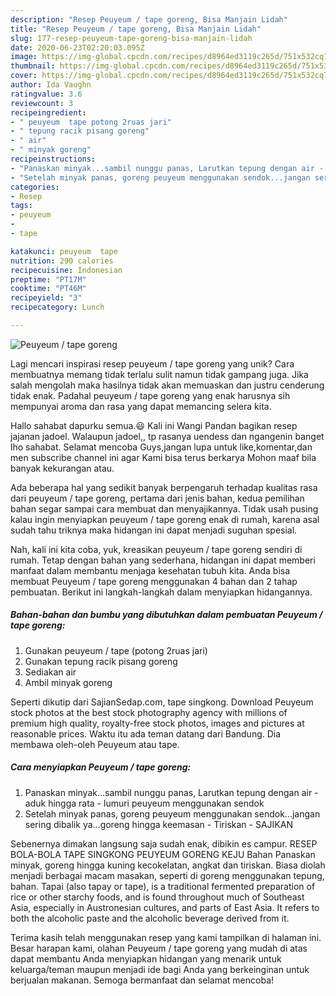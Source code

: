 ```yaml
---
description: "Resep Peuyeum / tape goreng, Bisa Manjain Lidah"
title: "Resep Peuyeum / tape goreng, Bisa Manjain Lidah"
slug: 177-resep-peuyeum-tape-goreng-bisa-manjain-lidah
date: 2020-06-23T02:20:03.095Z
image: https://img-global.cpcdn.com/recipes/d8964ed3119c265d/751x532cq70/peuyeum-tape-goreng-foto-resep-utama.jpg
thumbnail: https://img-global.cpcdn.com/recipes/d8964ed3119c265d/751x532cq70/peuyeum-tape-goreng-foto-resep-utama.jpg
cover: https://img-global.cpcdn.com/recipes/d8964ed3119c265d/751x532cq70/peuyeum-tape-goreng-foto-resep-utama.jpg
author: Ida Vaughn
ratingvalue: 3.6
reviewcount: 3
recipeingredient:
- " peuyeum  tape potong 2ruas jari"
- " tepung racik pisang goreng"
- " air"
- " minyak goreng"
recipeinstructions:
- "Panaskan minyak...sambil nunggu panas, Larutkan tepung dengan air - aduk hingga rata - lumuri peuyeum menggunakan sendok"
- "Setelah minyak panas, goreng peuyeum menggunakan sendok...jangan sering dibalik ya...goreng hingga keemasan - Tiriskan - SAJIKAN"
categories:
- Resep
tags:
- peuyeum
- 
- tape

katakunci: peuyeum  tape 
nutrition: 290 calories
recipecuisine: Indonesian
preptime: "PT17M"
cooktime: "PT46M"
recipeyield: "3"
recipecategory: Lunch

---
```



![Peuyeum / tape goreng](https://img-global.cpcdn.com/recipes/d8964ed3119c265d/751x532cq70/peuyeum-tape-goreng-foto-resep-utama.jpg)

Lagi mencari inspirasi resep peuyeum / tape goreng yang unik? Cara membuatnya memang tidak terlalu sulit namun tidak gampang juga. Jika salah mengolah maka hasilnya tidak akan memuaskan dan justru cenderung tidak enak. Padahal peuyeum / tape goreng yang enak harusnya sih mempunyai aroma dan rasa yang dapat memancing selera kita.

Hallo sahabat dapurku semua.😃 Kali ini Wangi Pandan bagikan resep jajanan jadoel. Walaupun jadoel,, tp rasanya uendess dan ngangenin banget lho sahabat. Selamat mencoba Guys,jangan lupa untuk like,komentar,dan men subscribe channel ini agar Kami bisa terus berkarya Mohon maaf bila banyak kekurangan atau.

Ada beberapa hal yang sedikit banyak berpengaruh terhadap kualitas rasa dari peuyeum / tape goreng, pertama dari jenis bahan, kedua pemilihan bahan segar sampai cara membuat dan menyajikannya. Tidak usah pusing kalau ingin menyiapkan peuyeum / tape goreng enak di rumah, karena asal sudah tahu triknya maka hidangan ini dapat menjadi suguhan spesial.


Nah, kali ini kita coba, yuk, kreasikan peuyeum / tape goreng sendiri di rumah. Tetap dengan bahan yang sederhana, hidangan ini dapat memberi manfaat dalam membantu menjaga kesehatan tubuh kita. Anda bisa membuat Peuyeum / tape goreng menggunakan 4 bahan dan 2 tahap pembuatan. Berikut ini langkah-langkah dalam menyiapkan hidangannya.

<!--inarticleads1-->

##### Bahan-bahan dan bumbu yang dibutuhkan dalam pembuatan Peuyeum / tape goreng:

1. Gunakan  peuyeum / tape (potong 2ruas jari)
1. Gunakan  tepung racik pisang goreng
1. Sediakan  air
1. Ambil  minyak goreng


Seperti dikutip dari SajianSedap.com, tape singkong. Download Peuyeum stock photos at the best stock photography agency with millions of premium high quality, royalty-free stock photos, images and pictures at reasonable prices. Waktu itu ada teman datang dari Bandung. Dia membawa oleh-oleh Peuyeum atau tape. 

<!--inarticleads2-->

##### Cara menyiapkan Peuyeum / tape goreng:

1. Panaskan minyak...sambil nunggu panas, Larutkan tepung dengan air - aduk hingga rata - lumuri peuyeum menggunakan sendok
1. Setelah minyak panas, goreng peuyeum menggunakan sendok...jangan sering dibalik ya...goreng hingga keemasan - Tiriskan - SAJIKAN


Sebenernya dimakan langsung saja sudah enak, dibikin es campur. RESEP BOLA-BOLA TAPE SINGKONG PEUYEUM GORENG KEJU Bahan Panaskan minyak, goreng hingga kuning kecokelatan, angkat dan tiriskan. Biasa diolah menjadi berbagai macam masakan, seperti di goreng menggunakan tepung, bahan. Tapai (also tapay or tape), is a traditional fermented preparation of rice or other starchy foods, and is found throughout much of Southeast Asia, especially in Austronesian cultures, and parts of East Asia. It refers to both the alcoholic paste and the alcoholic beverage derived from it. 

Terima kasih telah menggunakan resep yang kami tampilkan di halaman ini. Besar harapan kami, olahan Peuyeum / tape goreng yang mudah di atas dapat membantu Anda menyiapkan hidangan yang menarik untuk keluarga/teman maupun menjadi ide bagi Anda yang berkeinginan untuk berjualan makanan. Semoga bermanfaat dan selamat mencoba!
